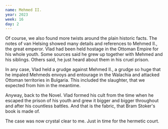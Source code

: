 ```yaml
---
name: Mehmed II.
year: 2023
week: 16
day: 2
---
```


Of course, we also found more twists around the plain historic facts. The notes
of van Helsing showed many details and references to Mehmed II., the great
emperor. Vlad had been held hostage in the Ottoman Empire for his whole youth.
Some sources said he grew up together with Mehmed and his siblings. Others said,
he just heard about them in his cruel prison.

In any case, Vlad held a grudge against Mehmed II., a grudge so huge that he
impaled Mehmeds envoys and entourage in the Walachia and attacked Ottoman
territories in Bulgaria. This included the slaughter, that we expected from him
in the meantime.

Anyway, back to the Novel. Vlad formed his cult from the time when he escaped
the prison of his youth and grew it bigger and bigger throughout and after his
countless battles. And that is the fabric, that Bram Stoker's book is made of.

The case was now crystal clear to me. Just in time for the hermetic court.
